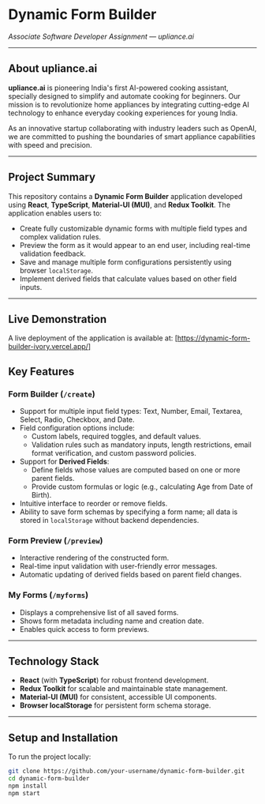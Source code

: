 # Dynamic Form Builder  
*Associate Software Developer Assignment — upliance.ai*

---

## About upliance.ai

**upliance.ai** is pioneering India's first AI-powered cooking assistant, specially designed to simplify and automate cooking for beginners. Our mission is to revolutionize home appliances by integrating cutting-edge AI technology to enhance everyday cooking experiences for young India.

As an innovative startup collaborating with industry leaders such as OpenAI, we are committed to pushing the boundaries of smart appliance capabilities with speed and precision.

---

## Project Summary

This repository contains a **Dynamic Form Builder** application developed using **React**, **TypeScript**, **Material-UI (MUI)**, and **Redux Toolkit**. The application enables users to:

- Create fully customizable dynamic forms with multiple field types and complex validation rules.
- Preview the form as it would appear to an end user, including real-time validation feedback.
- Save and manage multiple form configurations persistently using browser `localStorage`.
- Implement derived fields that calculate values based on other field inputs.

---

## Live Demonstration

A live deployment of the application is available at: [https://dynamic-form-builder-ivory.vercel.app/]

## Key Features

### Form Builder (`/create`)

- Support for multiple input field types: Text, Number, Email, Textarea, Select, Radio, Checkbox, and Date.
- Field configuration options include:
  - Custom labels, required toggles, and default values.
  - Validation rules such as mandatory inputs, length restrictions, email format verification, and custom password policies.
- Support for **Derived Fields**:
  - Define fields whose values are computed based on one or more parent fields.
  - Provide custom formulas or logic (e.g., calculating Age from Date of Birth).
- Intuitive interface to reorder or remove fields.
- Ability to save form schemas by specifying a form name; all data is stored in `localStorage` without backend dependencies.

### Form Preview (`/preview`)

- Interactive rendering of the constructed form.
- Real-time input validation with user-friendly error messages.
- Automatic updating of derived fields based on parent field changes.

### My Forms (`/myforms`)

- Displays a comprehensive list of all saved forms.
- Shows form metadata including name and creation date.
- Enables quick access to form previews.

---

## Technology Stack

- **React** (with **TypeScript**) for robust frontend development.
- **Redux Toolkit** for scalable and maintainable state management.
- **Material-UI (MUI)** for consistent, accessible UI components.
- **Browser localStorage** for persistent form schema storage.

---

## Setup and Installation

To run the project locally:

```bash
git clone https://github.com/your-username/dynamic-form-builder.git
cd dynamic-form-builder
npm install
npm start
